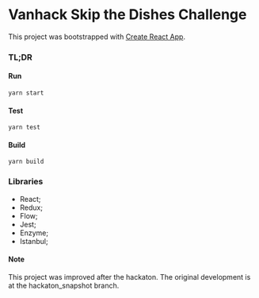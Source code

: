 # Vanhack Skip the Dishes Challenge

This project was bootstrapped with [Create React App](https://github.com/facebookincubator/create-react-app).

### TL;DR

#### Run

`yarn start
`
#### Test

`yarn test`


#### Build

`yarn build`

### Libraries

* React;
* Redux;
* Flow;
* Jest;
* Enzyme;
* Istanbul;

#### Note

This project was improved after the hackaton. The original development is at the hackaton_snapshot branch. 



